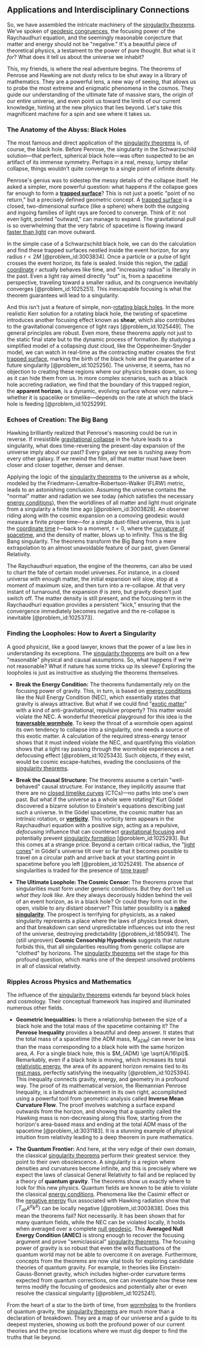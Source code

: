 ## Applications and Interdisciplinary Connections

So, we have assembled the intricate machinery of the [singularity theorems](@article_id:160824). We’ve spoken of [geodesic congruences](@article_id:159780), the focusing power of the Raychaudhuri equation, and the seemingly reasonable conjecture that matter and energy should not be "negative." It's a beautiful piece of theoretical physics, a testament to the power of pure thought. But what is it *for*? What does it tell us about the universe we inhabit?

This, my friends, is where the real adventure begins. The theorems of Penrose and Hawking are not dusty relics to be shut away in a library of mathematics. They are a powerful lens, a new way of seeing, that allows us to probe the most extreme and enigmatic phenomena in the cosmos. They guide our understanding of the ultimate fate of massive stars, the origin of our entire universe, and even point us toward the limits of our current knowledge, hinting at the new physics that lies beyond. Let's take this magnificent machine for a spin and see where it takes us.

### The Anatomy of the Abyss: Black Holes

The most famous and direct application of the [singularity theorems](@article_id:160824) is, of course, the black hole. Before Penrose, the singularity in the Schwarzschild solution—that perfect, spherical black hole—was often suspected to be an artifact of its immense symmetry. Perhaps in a real, messy, lumpy stellar collapse, things wouldn't quite converge to a single point of infinite density.

Penrose's genius was to sidestep the messy details of the collapse itself. He asked a simpler, more powerful question: what happens if the collapse goes far enough to form a **[trapped surface](@article_id:157658)**? This is not just a poetic "point of no return," but a precisely defined geometric concept. A [trapped surface](@article_id:157658) is a closed, two-dimensional surface (like a sphere) where both the outgoing and ingoing families of light rays are forced to converge. Think of it: not even light, pointed "outward," can manage to expand. The gravitational pull is so overwhelming that the very fabric of spacetime is flowing inward [faster than light](@article_id:181765) can move outward.

In the simple case of a Schwarzschild black hole, we can do the calculation and find these trapped surfaces nestled inside the event horizon, for any radius $r \lt 2M$ [@problem_id:3003834]. Once a particle or a pulse of light crosses the event horizon, its fate is sealed. Inside this region, the [radial coordinate](@article_id:164692) $r$ actually behaves like time, and "increasing radius" is literally in the past. Even a light ray aimed directly "out" is, from a spacetime perspective, traveling toward a smaller radius, and its congruence inevitably converges [@problem_id:1025251]. This inescapable focusing is what the theorem guarantees will lead to a singularity.

And this isn't just a feature of simple, non-[rotating black holes](@article_id:157311). In the more realistic Kerr solution for a rotating black hole, the twisting of spacetime introduces another focusing effect known as **shear**, which also contributes to the gravitational convergence of light rays [@problem_id:1025449]. The general principles are robust. Even more, these theorems apply not just to the static final state but to the dynamic process of formation. By studying a simplified model of a collapsing dust cloud, like the Oppenheimer-Snyder model, we can watch in real-time as the contracting matter creates the first [trapped surface](@article_id:157658), marking the birth of the black hole and the guarantee of a future singularity [@problem_id:1025256]. The universe, it seems, has no objection to creating these regions where our physics breaks down, so long as it can hide them from us. In more complex scenarios, such as a black hole accreting radiation, we find that the boundary of this trapped region, the **apparent horizon**, is a dynamic, evolving surface whose very nature—whether it is spacelike or timelike—depends on the rate at which the black hole is feeding [@problem_id:1025299].

### Echoes of Creation: The Big Bang

Hawking brilliantly realized that Penrose's reasoning could be run in reverse. If irresistible [gravitational collapse](@article_id:160781) in the future leads to a singularity, what does time-reversing the present-day expansion of the universe imply about our past? Every galaxy we see is rushing away from every other galaxy. If we rewind the film, all that matter must have been closer and closer together, denser and denser.

Applying the logic of the [singularity theorems](@article_id:160824) to the universe as a whole, modeled by the Friedmann-Lemaître-Robertson-Walker (FLRW) metric, leads to an astonishing conclusion. Assuming the universe contains the "normal" matter and radiation we see today (which satisfies the necessary [energy conditions](@article_id:158013)), then the worldlines of all matter and light must originate from a singularity a finite time ago [@problem_id:3003828]. An observer riding along with the cosmic expansion on a comoving geodesic would measure a finite proper time—for a simple dust-filled universe, this is just the [coordinate time](@article_id:263226) $t$—back to a moment, $t=0$, where the [curvature of spacetime](@article_id:188986), and the density of matter, blows up to infinity. This is the Big Bang singularity. The theorems transform the Big Bang from a mere extrapolation to an almost unavoidable feature of our past, given General Relativity.

The Raychaudhuri equation, the engine of the theorems, can also be used to chart the fate of certain model universes. For instance, in a closed universe with enough matter, the initial expansion will slow, stop at a moment of maximum size, and then turn into a re-collapse. At that very instant of turnaround, the expansion $\theta$ is zero, but gravity doesn't just switch off. The matter density is still present, and the focusing term in the Raychaudhuri equation provides a persistent "kick," ensuring that the convergence immediately becomes negative and the re-collapse is inevitable [@problem_id:1025373].

### Finding the Loopholes: How to Avert a Singularity

A good physicist, like a good lawyer, knows that the power of a law lies in understanding its exceptions. The [singularity theorems](@article_id:160824) are built on a few "reasonable" physical and causal assumptions. So, what happens if we're not reasonable? What if nature has some tricks up its sleeve? Exploring the loopholes is just as instructive as studying the theorems themselves.

*   **Break the Energy Condition:** The theorems fundamentally rely on the focusing power of gravity. This, in turn, is based on [energy conditions](@article_id:158013) like the Null Energy Condition (NEC), which essentially states that gravity is always attractive. But what if we could find "[exotic matter](@article_id:199166)" with a kind of anti-gravitational, repulsive property? This matter would violate the NEC. A wonderful theoretical playground for this idea is the **[traversable wormhole](@article_id:267054)**. To keep the throat of a wormhole open against its own tendency to collapse into a singularity, one needs a source of this exotic matter. A calculation of the required stress-energy tensor shows that it must indeed violate the NEC, and quantifying this violation shows that a light ray passing through the wormhole experiences a net defocusing effect [@problem_id:1025343]. Such objects, if they exist, would be cosmic escape-hatches, evading the conclusions of the [singularity theorems](@article_id:160824).

*   **Break the Causal Structure:** The theorems assume a certain "well-behaved" causal structure. For instance, they implicitly assume that there are no [closed timelike curves](@article_id:161371) (CTCs)—no paths into one's own past. But what if the universe as a whole were rotating? Kurt Gödel discovered a bizarre solution to Einstein's equations describing just such a universe. In the Gödel spacetime, the cosmic matter has an intrinsic rotation, or **[vorticity](@article_id:142253)**. This vorticity term appears in the Raychaudhuri equation with a positive sign, acting as a repulsive, *defocusing* influence that can counteract [gravitational focusing](@article_id:144029) and potentially prevent [singularity formation](@article_id:184044) [@problem_id:1025293]. But this comes at a strange price. Beyond a certain critical radius, the "[light cones](@article_id:158510)" in Gödel's universe tilt over so far that it becomes possible to travel on a circular path and arrive back at your starting point in spacetime before you left [@problem_id:1025249]. The absence of singularities is traded for the presence of [time travel](@article_id:187883)!

*   **The Ultimate Loophole: The Cosmic Censor:** The theorems prove that singularities must form under generic conditions. But they don't tell us *what they look like*. Are they always decorously hidden behind the veil of an event horizon, as in a black hole? Or could they form out in the open, visible to any distant observer? This latter possibility is a **[naked singularity](@article_id:160456)**. The prospect is terrifying for physicists, as a naked singularity represents a place where the laws of physics break down, and that breakdown can send unpredictable influences out into the rest of the universe, destroying predictability [@problem_id:1850941]. The (still unproven) **Cosmic Censorship Hypothesis** suggests that nature forbids this, that all singularities resulting from generic collapse are "clothed" by horizons. The [singularity theorems](@article_id:160824) set the stage for this profound question, which marks one of the deepest unsolved problems in all of classical relativity.

### Ripples Across Physics and Mathematics

The influence of the [singularity theorems](@article_id:160824) extends far beyond black holes and cosmology. Their conceptual framework has inspired and illuminated numerous other fields.

*   **Geometric Inequalities:** Is there a relationship between the size of a black hole and the total mass of the spacetime containing it? The **Penrose Inequality** provides a beautiful and deep answer. It states that the total mass of a spacetime (the ADM mass, $M_{ADM}$) can never be less than the mass corresponding to a black hole with the same horizon area, $A$. For a single black hole, this is $M_{ADM} \ge \sqrt{A/16\pi}$. Remarkably, even if a black hole is moving, which increases its total [relativistic energy](@article_id:157949), the area of its apparent horizon remains tied to its [rest mass](@article_id:263607), perfectly satisfying the inequality [@problem_id:1025394]. This inequality connects gravity, energy, and geometry in a profound way. The proof of its mathematical version, the Riemannian Penrose Inequality, is a landmark achievement in its own right, accomplished using a powerful tool from geometric analysis called **Inverse Mean Curvature Flow**. The proof involves watching a surface expand outwards from the horizon, and showing that a quantity called the Hawking mass is non-decreasing along this flow, starting from the horizon's area-based mass and ending at the total ADM mass of the spacetime [@problem_id:3031183]. It is a stunning example of physical intuition from relativity leading to a deep theorem in pure mathematics.

*   **The Quantum Frontier:** And here, at the very edge of their own domain, the classical [singularity theorems](@article_id:160824) perform their greatest service: they point to their own obsolescence. A singularity is a region where densities and curvatures become infinite, and this is precisely where we expect the laws of classical General Relativity to fail and be replaced by a theory of **quantum gravity**. The theorems show us exactly where to look for this new physics.
    Quantum fields are known to be able to violate the classical [energy conditions](@article_id:158013). Phenomena like the Casimir effect or the [negative energy](@article_id:161048) flux associated with Hawking radiation show that $\langle T_{ab}k^a k^b \rangle$ can be locally negative [@problem_id:3003838]. Does this mean the theorems fail? Not necessarily. It has been shown that for many quantum fields, while the NEC can be violated locally, it holds when averaged over a complete [null geodesic](@article_id:261136). This **Averaged Null Energy Condition (ANEC)** is strong enough to recover the focusing argument and prove "semiclassical" [singularity theorems](@article_id:160824). The focusing power of gravity is so robust that even the wild fluctuations of the quantum world may not be able to overcome it on average. Furthermore, concepts from the theorems are now vital tools for exploring candidate theories of quantum gravity. For example, in theories like Einstein-Gauss-Bonnet gravity, which includes higher-order curvature terms expected from quantum corrections, one can investigate how these new terms modify the focusing of geodesics and potentially alter or even resolve the classical singularity [@problem_id:1025241].

From the heart of a star to the birth of time, from [wormholes](@article_id:158393) to the frontiers of quantum gravity, the [singularity theorems](@article_id:160824) are much more than a declaration of breakdown. They are a map of our universe and a guide to its deepest mysteries, showing us both the profound power of our current theories and the precise locations where we must dig deeper to find the truths that lie beyond.